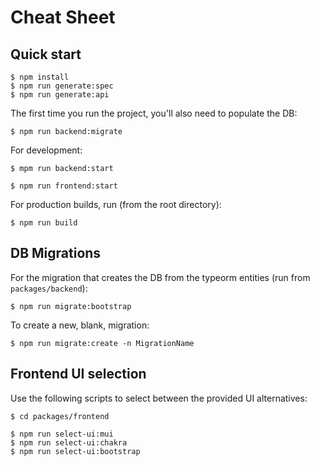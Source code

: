 # Cheat Sheet

## Quick start

```
$ npm install
$ npm run generate:spec
$ npm run generate:api
```

The first time you run the project, you'll also need to populate the DB:

```
$ npm run backend:migrate
```

For development:

```
$ mpm run backend:start

$ npm run frontend:start
```

For production builds, run (from the root directory):

```
$ npm run build
```

## DB Migrations

For the migration that creates the DB from the typeorm entities (run from `packages/backend`):

```
$ npm run migrate:bootstrap
```

To create a new, blank, migration: 

```
$ npm run migrate:create -n MigrationName
```

## Frontend UI selection

Use the following scripts to select between the provided UI alternatives:

```
$ cd packages/frontend

$ npm run select-ui:mui
$ npm run select-ui:chakra
$ npm run select-ui:bootstrap
```
